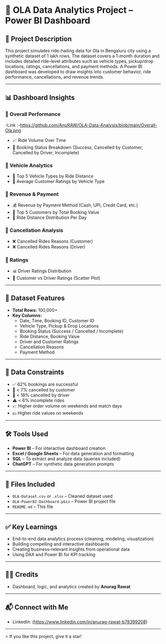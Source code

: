 # 🚖 OLA Data Analytics Project – Power BI Dashboard

## 📌 Project Description
This project simulates ride-hailing data for Ola in Bengaluru city using a synthetic dataset of 1 lakh rows. The dataset covers a 1-month duration and includes detailed ride-level attributes such as vehicle types, pickup/drop locations, ratings, cancellations, and payment methods. A Power BI dashboard was developed to draw insights into customer behavior, ride performance, cancellations, and revenue trends.

---

## 📊 Dashboard Insights

### 🔹 Overall Performance
-Link :-https://github.com/AnuRAW/OLA-Data-Analysis/blob/main/Overall-Ola.png
- 📈 Ride Volume Over Time
- 🧾 Booking Status Breakdown (Success, Cancelled by Customer, Cancelled by Driver, Incomplete)

### 🔹 Vehicle Analytics
- 🚗 Top 5 Vehicle Types by Ride Distance
- 🌟 Average Customer Ratings by Vehicle Type

### 🔹 Revenue & Payment
- 💰 Revenue by Payment Method (Cash, UPI, Credit Card, etc.)
- 🥇 Top 5 Customers by Total Booking Value
- 📅 Ride Distance Distribution Per Day

### 🔹 Cancellation Analysis
- ❌ Cancelled Rides Reasons (Customer)
- ❌ Cancelled Rides Reasons (Driver)

### 🔹 Ratings
- 📊 Driver Ratings Distribution
- 🔁 Customer vs Driver Ratings (Scatter Plot)

---

## 📁 Dataset Features
- **Total Rows:** 100,000+
- **Key Columns:**
  - Date, Time, Booking ID, Customer ID
  - Vehicle Type, Pickup & Drop Locations
  - Booking Status (Success / Cancelled / Incomplete)
  - Ride Distance, Booking Value
  - Driver and Customer Ratings
  - Cancellation Reasons
  - Payment Method

---

## 📌 Data Constraints
- ✅ 62% bookings are successful
- 🚫 < 7% cancelled by customer
- 🚫 < 18% cancelled by driver
- ⚠️ < 6% incomplete rides
- 📈 Higher order volume on weekends and match days
- 💵 Higher ride values on weekends

---

## 🛠 Tools Used
- **Power BI** – For interactive dashboard creation
- **Excel / Google Sheets** – For data generation and formatting
- **SQL** – To extract and analyze data (queries included)
- **ChatGPT** – For synthetic data generation prompts

---

## 📂 Files Included
- `OLA-Dataset.csv` or `.xlsx` – Cleaned dataset used
- `OLA-PowerBI-Dashboard.pbix` – Power BI project file
- `README.md` – This file

---

## ✅ Key Learnings
- End-to-end data analytics process (cleaning, modeling, visualization)
- Building compelling and interactive dashboards
- Creating business-relevant insights from operational data
- Using DAX and Power BI for KPI tracking

---

## 🙋‍♂️ Credits
- Dashboard, logic, and analytics created by **Anurag Rawat**
---

## 📬 Connect with Me
- LinkedIn: (https://www.linkedin.com/in/anurag-rawat-b78399208)
---

⭐ If you like this project, give it a star!
